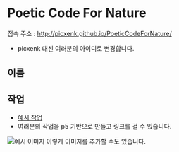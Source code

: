 # Poetic Code For Nature

접속 주소 : <http://picxenk.github.io/PoeticCodeForNature/>
 * picxenk 대신 여러분의 아이디로 변경합니다.


## 이름


## 작업
 * [예시 작업](/PoeticCodeForNature/example/)
 * 여러분의 작업을 p5 기반으로 만들고 링크를 걸 수 있습니다.

 ![예시 이미지](/PoeticCodeForNature/example_img.png)
 이렇게 이미지를 추가할 수도 있습니다.
